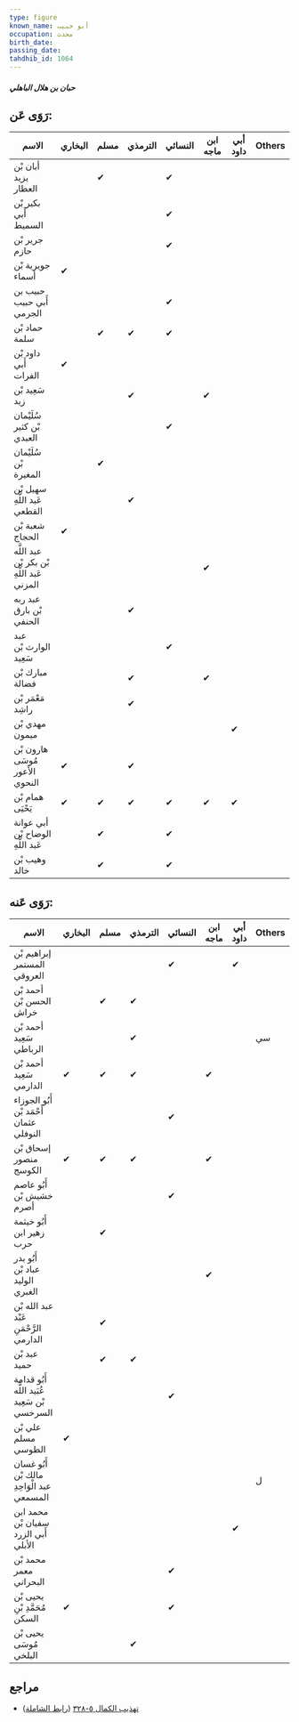 ```yaml
---
type: figure
known_name: أبو حبيب
occupation: محدث
birth_date:
passing_date:
tahdhib_id: 1064
---
```

##### حبان بن هلال الباهلي

## رَوَى عَن:
| الاسم                                      | البخاري | مسلم | الترمذي | النسائي | ابن ماجه | أبي داود | Others |
| ------------------------------------------ | ------- | ---- | ------- | ------- | -------- | -------- | ------ |
| أبان بْن يزيد العطار                       |         | ✔    |         | ✔       |          |          |        |
| بكير بْن أَبي السميط                       |         |      |         | ✔       |          |          |        |
| جرير بْن حازم                              |         |      |         | ✔       |          |          |        |
| جويرية بْن أسماء                           | ✔       |      |         |         |          |          |        |
| حبيب بن أَبي حبيب الجرمي                   |         |      |         | ✔       |          |          |        |
| حماد بْن سلمة                              |         | ✔    | ✔       | ✔       |          |          |        |
| داود بْن أَبي الفرات                       | ✔       |      |         |         |          |          |        |
| سَعِيد بْن زيد                             |         |      | ✔       |         | ✔        |          |        |
| سُلَيْمان بْن كثير العبدي                  |         |      |         | ✔       |          |          |        |
| سُلَيْمان بْن المغيرة                      |         | ✔    |         |         |          |          |        |
| سهيل بْن عَبد اللَّهِ القطعي               |         |      | ✔       |         |          |          |        |
| شعبة بْن الحجاج                            | ✔       |      |         |         |          |          |        |
| عبد اللَّه بْن بكر بْن عَبد اللَّهِ المزني |         |      |         |         | ✔        |          |        |
| عبد ربه بْن بارق الحنفي                    |         |      | ✔       |         |          |          |        |
| عبد الوارث بْن سَعِيد                      |         |      |         | ✔       |          |          |        |
| مبارك بْن فضالة                            |         |      | ✔       |         | ✔        |          |        |
| مَعْمَر بْن راشِد                          |         |      | ✔       |         |          |          |        |
| مهدي بْن ميمون                             |         |      |         |         |          | ✔        |        |
| هارون بْن مُوسَى الأَعور النحوي            | ✔       |      | ✔       |         |          |          |        |
| همام بْن يَحْيَى                           | ✔       | ✔    | ✔       | ✔       | ✔        | ✔        |        |
| أبي عوانة الوضاح بْن عَبد اللَّهِ          |         | ✔    |         | ✔       |          |          |        |
| وهيب بْن خالد                              |         | ✔    |         | ✔       |          |          |        |
## رَوَى عَنه:
| الاسم                                        | البخاري | مسلم | الترمذي | النسائي | ابن ماجه | أبي داود | Others |
| -------------------------------------------- | ------- | ---- | ------- | ------- | -------- | -------- | ------ |
| إبراهيم بْن المستمر العروقي                  |         |      |         | ✔       |          | ✔        |        |
| أحمد بْن الحسن بْن خراش                      |         | ✔    | ✔       |         |          |          |        |
| أحمد بْن سَعِيد الرباطي                      |         |      | ✔       |         |          |          | سي     |
| أحمد بْن سَعِيد الدارمي                      | ✔       | ✔    | ✔       |         | ✔        |          |        |
| أَبُو الجوزاء أَحْمَد بْن عثمان النوفلي      |         |      |         | ✔       |          |          |        |
| إسحاق بْن منصور الكوسج                       | ✔       | ✔    | ✔       |         | ✔        |          |        |
| أَبُو عاصم خشيش بْن أصرم                     |         |      |         | ✔       |          |          |        |
| أَبُو خيثمة زهير ابن حرب                     |         | ✔    |         |         |          |          |        |
| أَبُو بدر عباد بْن الوليد الغبري             |         |      |         |         | ✔        |          |        |
| عبد الله بْن عَبْد الرَّحْمَنِ الدارمي       |         | ✔    |         |         |          |          |        |
| عبد بْن حميد                                 |         | ✔    | ✔       |         |          |          |        |
| أَبُو قدامة عُبَيد اللَّه بْن سَعِيد السرخسي |         |      |         | ✔       |          |          |        |
| علي بْن مسلم الطوسي                          | ✔       |      |         |         |          |          |        |
| أَبُو غسان مالك بْن عبد الْوَاحِدِ المسمعي   |         |      |         |         |          |          | ل      |
| محمد ابن سفيان بْن أَبي الزرد الأبلي         |         |      |         |         |          | ✔        |        |
| محمد بْن معمر البحراني                       |         |      |         | ✔       |          |          |        |
| يحيى بْن مُحَمَّدِ بْنِ السكن                | ✔       |      |         | ✔       |          |          |        |
| يحيى بْن مُوسَى البلخي                       |         |      | ✔       |         |          |          |        |
## مراجع
- [تهذيب الكمال ٥-٣٢٨](obsidian://open?vault=Tahdhib-al-Kamal&file=Figures/١٠٦٤-حبان%20بن%20هلال%20الباهلي) ([رابط الشاملة](https://shamela.ws/book/3722/2406))